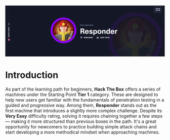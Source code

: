 ![Responder Header](images/header.png)

# Introduction

As part of the learning path for beginners, **Hack The Box** offers a series of machines under the Starting Point **Tier 1** category. These are designed to help new users get familiar with the fundamentals of penetration testing in a guided and progressive way. Among them, **Responder** stands out as the first machine that introduces a slightly more complex challenge. Despite its **Very Easy** difficulty rating, solving it requires chaining together a few steps — making it more structured than previous boxes in the path. It's a great opportunity for newcomers to practice building simple attack chains and start developing a more methodical mindset when approaching machines.
